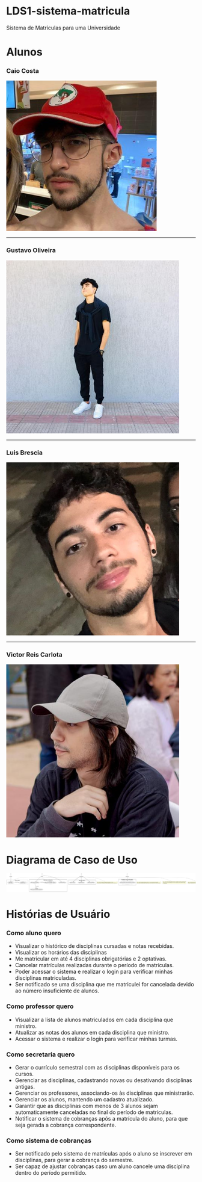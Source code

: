 # LDS1-sistema-matricula

Sistema de Matrículas para uma Universidade

# Alunos

### Caio Costa

![Caio](/img/profileCaio.png)

<hr />

### Gustavo Oliveira

![Gustavo](/img/profileGustavo.png)

<hr />

### Luis Brescia

![Luis](/img/profileLuis.png)

<hr />

### Victor Reis Carlota

![Victor](/img/profileVictor.png)

# Diagrama de Caso de Uso

![Diagrama de Caso de Uso](/img/UseCaseMatriculaa.png)

# Histórias de Usuário

### Como aluno quero

- Visualizar o histórico de disciplinas cursadas e notas recebidas.
- Visualizar os horários das disciplinas
- Me matricular em até 4 disciplinas obrigatórias e 2 optativas.
- Cancelar matrículas realizadas durante o período de matrículas.
- Poder acessar o sistema e realizar o login para verificar minhas disciplinas matriculadas.
- Ser notificado se uma disciplina que me matriculei for cancelada devido ao número insuficiente de alunos.

### Como professor quero

- Visualizar a lista de alunos matriculados em cada disciplina que ministro.
- Atualizar as notas dos alunos em cada disciplina que ministro.
- Acessar o sistema e realizar o login para verificar minhas turmas.

### Como secretaria quero

- Gerar o currículo semestral com as disciplinas disponíveis para os cursos.
- Gerenciar as disciplinas, cadastrando novas ou desativando disciplinas antigas.
- Gerenciar os professores, associando-os às disciplinas que ministrarão.
- Gerenciar os alunos, mantendo um cadastro atualizado.
- Garantir que as disciplinas com menos de 3 alunos sejam automaticamente canceladas no final do período de matrículas.
- Notificar o sistema de cobranças após a matrícula do aluno, para que seja gerada a cobrança correspondente.

### Como sistema de cobranças

- Ser notificado pelo sistema de matrículas após o aluno se inscrever em disciplinas, para gerar a cobrança do semestre.
- Ser capaz de ajustar cobranças caso um aluno cancele uma disciplina dentro do período permitido.
